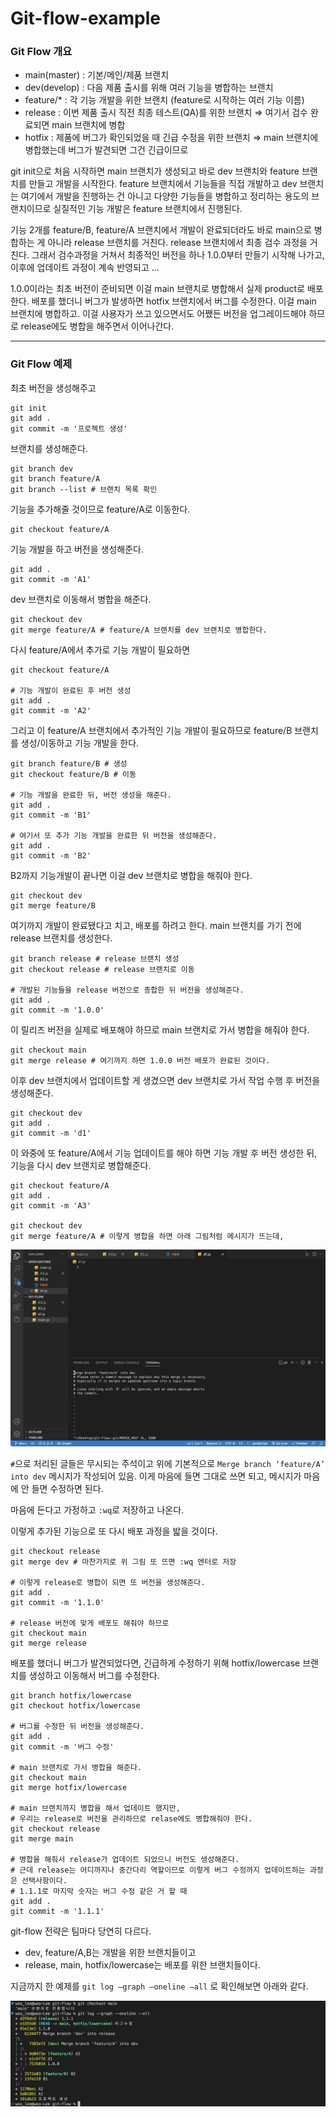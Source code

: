 # Git-flow-example

### Git Flow 개요

- main(master) : 기본/메인/제품 브랜치
- dev(develop) : 다음 제품 출시를 위해 여러 기능을 병합하는 브랜치
- feature/\* : 각 기능 개발을 위한 브랜치 (feature로 시작하는 여러 기능 이름)
- release : 이번 제품 출시 직전 최종 테스트(QA)를 위한 브랜치 ⇒ 여기서 검수 완료되면 main 브랜치에 병합
- hotfix : 제품에 버그가 확인되었을 때 긴급 수정을 위한 브랜치 ⇒ main 브랜치에 병합했는데 버그가 발견되면 그건 긴급이므로

git init으로 처음 시작하면 main 브랜치가 생성되고 바로 dev 브랜치와 feature 브랜치를 만들고 개발을 시작한다.
feature 브랜치에서 기능들을 직접 개발하고 dev 브랜치는 여기에서 개발을 진행하는 건 아니고
다양한 기능들을 병합하고 정리하는 용도의 브랜치이므로 실질적인 기능 개발은 feature 브랜치에서 진행된다.

기능 2개를 feature/B, feature/A 브랜치에서 개발이 완료되더라도 바로 main으로 병합하는 게 아니라 release 브랜치를 거친다.
release 브랜치에서 최종 검수 과정을 거친다. 그래서 검수과정을 거쳐서 최종적인 버전을 하나 1.0.0부터 만들기 시작해 나가고, 이후에 업데이트 과정이 계속 반영되고 …

1.0.0이라는 최초 버전이 준비되면 이걸 main 브랜치로 병합해서 실제 product로 배포한다.
배포를 했더니 버그가 발생하면 hotfix 브랜치에서 버그를 수정한다. 이걸 main 브랜치에 병합하고.
이걸 사용자가 쓰고 있으면서도 어쨌든 버전을 업그레이드해야 하므로 release에도 병합을 해주면서 이어나간다.

---

### Git Flow 예제

최초 버전을 생성해주고

```shell
git init
git add .
git commit -m '프로젝트 생성'
```

브랜치를 생성해준다.

```shell
git branch dev
git branch feature/A
git branch --list # 브랜치 목록 확인
```

기능을 추가해줄 것이므로 feature/A로 이동한다.

```shell
git checkout feature/A
```

기능 개발을 하고 버전을 생성해준다.

```shell
git add .
git commit -m 'A1'
```

dev 브랜치로 이동해서 병합을 해준다.

```shell
git checkout dev
git merge feature/A # feature/A 브랜치를 dev 브랜치로 병합한다.
```

다시 feature/A에서 추가로 기능 개발이 필요하면

```shell
git checkout feature/A

# 기능 개발이 완료된 후 버전 생성
git add .
git commit -m 'A2'
```

그리고 이 feature/A 브랜치에서 추가적인 기능 개발이 필요하므로 feature/B 브랜치를 생성/이동하고 기능 개발을 한다.

```shell
git branch feature/B # 생성
git checkout feature/B # 이동

# 기능 개발을 완료한 뒤, 버전 생성을 해준다.
git add .
git commit -m 'B1'

# 여기서 또 추가 기능 개발을 완료한 뒤 버전을 생성해준다.
git add .
git commit -m 'B2'
```

B2까지 기능개발이 끝나면 이걸 dev 브랜치로 병합을 해줘야 한다.

```shell
git checkout dev
git merge feature/B
```

여기까지 개발이 완료됐다고 치고, 배포를 하려고 한다. main 브랜치를 가기 전에 release 브랜치를 생성한다.

```shell
git branch release # release 브랜치 생성
git checkout release # release 브랜치로 이동

# 개발된 기능들을 release 버전으로 종합한 뒤 버전을 생성해준다.
git add .
git commit -m '1.0.0'
```

이 릴리즈 버전을 실제로 배포해야 하므로 main 브랜치로 가서 병합을 해줘야 한다.

```shell
git checkout main
git merge release # 여기까지 하면 1.0.0 버전 배포가 완료된 것이다.
```

이후 dev 브랜치에서 업데이트할 게 생겼으면 dev 브랜치로 가서 작업 수행 후 버전을 생성해준다.

```shell
git checkout dev
git add .
git commit -m 'd1'
```

이 와중에 또 feature/A에서 기능 업데이트를 해야 하면 기능 개발 후 버전 생성한 뒤, 기능을 다시 dev 브랜치로 병합해준다.

```shell
git checkout feature/A
git add .
git commit -m 'A3'

git checkout dev
git merge feature/A # 이렇게 병합을 하면 아래 그림처럼 메시지가 뜨는데,
```

![](./images/merge-message.png)

`#`으로 처리된 글들은 무시되는 주석이고
위에 기본적으로 `Merge branch ‘feature/A’ into dev` 메시지가 작성되어 있음.
이게 마음에 들면 그대로 쓰면 되고, 메시지가 마음에 안 들면 수정하면 된다.

마음에 든다고 가정하고 `:wq`로 저장하고 나온다.

이렇게 추가된 기능으로 또 다시 배포 과정을 밟을 것이다.

```shell
git checkout release
git merge dev # 마찬가지로 위 그림 또 뜨면 :wq 엔터로 저장

# 이렇게 release로 병합이 되면 또 버전을 생성해준다.
git add .
git commit -m '1.1.0'

# release 버전에 맞게 배포도 해줘야 하므로
git checkout main
git merge release
```

배포를 했더니 버그가 발견되었다면, 긴급하게 수정하기 위해 hotfix/lowercase 브랜치를 생성하고 이동해서 버그를 수정한다.

```shell
git branch hotfix/lowercase
git checkout hotfix/lowercase

# 버그를 수정한 뒤 버전을 생성해준다.
git add .
git commit -m '버그 수정'

# main 브랜치로 가서 병합을 해준다.
git checkout main
git merge hotfix/lowercase

# main 브랜치까지 병합을 해서 업데이트 했지만,
# 우리는 release로 버전을 관리하므로 relase에도 병합해줘야 한다.
git checkout release
git merge main

# 병합을 해줘서 release가 업데이트 되었으니 버전도 생성해준다.
# 근데 release는 어디까지나 중간다리 역할이므로 이렇게 버그 수정까지 업데이트하는 과정은 선택사항이다.
# 1.1.1로 마지막 숫자는 버그 수정 같은 거 할 때
git add .
git commit -m '1.1.1'

```

git-flow 전략은 팀마다 당연히 다르다.

- dev, feature/A,B는 개발을 위한 브랜치들이고
- release, main, hotfix/lowercase는 배포를 위한 브랜치들이다.

지금까지 한 예제를 `git log —graph —oneline —all` 로 확인해보면 아래와 같다.

![](./images/result-graph.png)
